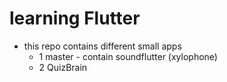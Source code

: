 # learning Flutter 
 - this repo contains different small apps 
    - 1 master - contain soundflutter (xylophone)
    - 2 QuizBrain 
